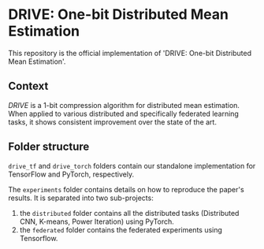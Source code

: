 # DRIVE: One-bit Distributed Mean Estimation

This repository is the official implementation of 'DRIVE: One-bit Distributed Mean Estimation'.


## Context

*DRIVE* is a 1-bit compression algorithm for distributed mean estimation. When applied to various distributed and specifically federated learning tasks, it shows consistent improvement over the state of the art.

## Folder structure 

`drive_tf` and `drive_torch` folders contain our standalone implementation for TensorFlow and PyTorch, respectively.

The `experiments` folder contains details on how to reproduce the paper's results. It is separated into two sub-projects: 
1) the `distributed` folder contains all the distributed tasks (Distributed CNN, K-means, Power Iteration) using PyTorch. 
2) the `federated` folder contains the federated experiments using Tensorflow.  
